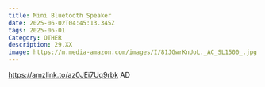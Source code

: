 ```yaml
---
title: Mini Bluetooth Speaker
date: 2025-06-02T04:45:13.345Z
tags: 2025-06-01
Category: OTHER
description: 29.XX
image: https://m.media-amazon.com/images/I/81JGwrKnUoL._AC_SL1500_.jpg
---
```

https://amzlink.to/az0JEi7Uq9rbk AD
